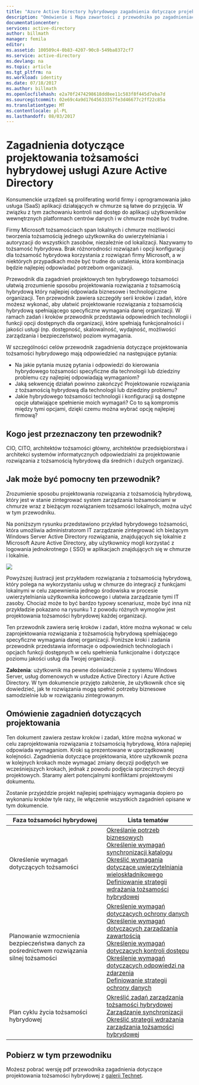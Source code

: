 ```yaml
---
title: "Azure Active Directory hybrydowego zagadnienia dotyczące projektowania tożsamości - Przegląd | Dokumentacja firmy Microsoft"
description: "Omówienie i Mapa zawartości z przewodnika po zagadnieniach dotyczących projektowania tożsamości hybrydowej"
documentationcenter: 
services: active-directory
author: billmath
manager: femila
editor: 
ms.assetid: 100509c4-0b83-4207-90c8-549ba8372cf7
ms.service: active-directory
ms.devlang: na
ms.topic: article
ms.tgt_pltfrm: na
ms.workload: identity
ms.date: 07/18/2017
ms.author: billmath
ms.openlocfilehash: e2a70f2474298618dd8ee11c583f8f445d7eba7d
ms.sourcegitcommit: 02e69c4a9d17645633357fe3d46677c2ff22c85a
ms.translationtype: MT
ms.contentlocale: pl-PL
ms.lasthandoff: 08/03/2017
---
```

# <a name="azure-active-directory-hybrid-identity-design-considerations"></a>Zagadnienia dotyczące projektowania tożsamości hybrydowej usługi Azure Active Directory
Konsumenckie urządzeń są proliferating world firmy i oprogramowania jako usługa (SaaS) aplikacji działających w chmurze są łatwe do przyjęcia. W związku z tym zachowaniu kontroli nad dostęp do aplikacji użytkowników wewnętrznych platformach centrów danych i w chmurze może być trudne.  

Firmy Microsoft tożsamościach span lokalnych i chmurze możliwości tworzenia tożsamością jednego użytkownika do uwierzytelniania i autoryzacji do wszystkich zasobów, niezależnie od lokalizacji. Nazywamy to tożsamość hybrydowa. Brak różnorodności rozwiązań i opcji konfiguracji dla tożsamość hybrydowa korzystania z rozwiązań firmy Microsoft, a w niektórych przypadkach może być trudne do ustalenia, która kombinacja będzie najlepiej odpowiadać potrzebom organizacji. 

Przewodnik dla zagadnień projektowych ten hybrydowego tożsamości ułatwią zrozumienie sposobu projektowania rozwiązania z tożsamością hybrydową który najlepiej odpowiada biznesowe i technologiczne organizacji.  Ten przewodnik zawiera szczegóły serii kroków i zadań, które możesz wykonać, aby ułatwić projektowanie rozwiązania z tożsamością hybrydową spełniającego specyficzne wymagania danej organizacji. W ramach zadań i kroków przewodnik przedstawia odpowiednich technologii i funkcji opcji dostępnych dla organizacji, które spełniają funkcjonalności i jakości usługi (np. dostępność, skalowalność, wydajność, możliwości zarządzania i bezpieczeństwo) poziom wymagania. 

W szczególności celów przewodnik zagadnienia dotyczące projektowania tożsamości hybrydowego mają odpowiedzieć na następujące pytania: 

* Na jakie pytania muszę pytania i odpowiedzi do kierowania hybrydowego tożsamości specyficzne dla technologii lub dziedziny problemu czy najlepiej odpowiadają wymaganiom?
* Jaką sekwencję działań powinno zakończyć Projektowanie rozwiązania z tożsamością hybrydową dla technologii lub dziedziny problemu? 
* Jakie hybrydowego tożsamości technologii i konfiguracji są dostępne opcje ułatwiające spełnienie moich wymagań? Co to są kompromis między tymi opcjami, dzięki czemu można wybrać opcję najlepiej firmową?

## <a name="who-is-this-guide-intended-for"></a>Kogo jest przeznaczony ten przewodnik?
 CIO, CITO, architektów tożsamości główny, architektów przedsiębiorstwa i architekci systemów informatycznych odpowiedzialni za projektowanie rozwiązania z tożsamością hybrydową dla średnich i dużych organizacji.

## <a name="how-can-this-guide-help-you"></a>Jak może być pomocny ten przewodnik?
Zrozumienie sposobu projektowania rozwiązania z tożsamością hybrydową, który jest w stanie zintegrować system zarządzania tożsamościami w chmurze wraz z bieżącym rozwiązaniem tożsamości lokalnych, można użyć w tym przewodniku. 

Na poniższym rysunku przedstawiono przykład hybrydowego tożsamości, która umożliwia administratorom IT zarządzanie zintegrować ich bieżącym Windows Server Active Directory rozwiązania, znajdujących się lokalnie z Microsoft Azure Active Directory, aby użytkownicy mogli korzystać z logowania jednokrotnego ( SSO) w aplikacjach znajdujących się w chmurze i lokalnie.

![](./media/hybrid-id-design-considerations/hybridID-example.png)

Powyższej ilustracji jest przykładem rozwiązania z tożsamością hybrydową, który polega na wykorzystaniu usług w chmurze do integracji z funkcjami lokalnymi w celu zapewnienia jednego środowiska w procesie uwierzytelniania użytkownika końcowego i ułatwia zarządzanie tymi IT zasoby. Chociaż może to być bardzo typowy scenariusz, może być inna niż przykładzie pokazano na rysunku 1 z powodu różnych wymogów jest projektowania tożsamości hybrydowej każdej organizacji. 

Ten przewodnik zawiera serię kroków i zadań, które można wykonać w celu zaprojektowania rozwiązania z tożsamością hybrydową spełniającego specyficzne wymagania danej organizacji. Poniższe kroki i zadania przewodnik przedstawia informacje o odpowiednich technologiach i opcjach funkcji dostępnych w celu spełnienia funkcjonalne i dotyczące poziomu jakości usług dla Twojej organizacji.

**Założenia**: użytkownik ma pewne doświadczenie z systemu Windows Server, usług domenowych w usłudze Active Directory i Azure Active Directory. W tym dokumencie przyjęto założenie, że użytkownik chce się dowiedzieć, jak te rozwiązania mogą spełnić potrzeby biznesowe samodzielnie lub w rozwiązaniu zintegrowanym.

## <a name="design-considerations-overview"></a>Omówienie zagadnień dotyczących projektowania
Ten dokument zawiera zestaw kroków i zadań, które można wykonać w celu zaprojektowania rozwiązania z tożsamością hybrydową, która najlepiej odpowiada wymaganiom. Kroki są prezentowane w uporządkowanej kolejności. Zagadnienia dotyczące projektowania, które użytkownik pozna w kolejnych krokach może wymagać zmiany decyzji podjętych we wcześniejszych krokach, jednak z powodu podjęcia sprzecznych decyzji projektowych. Staramy alert potencjalnymi konfliktami projektowymi dokumentu. 

Zostanie przyjeździe projekt najlepiej spełniający wymagania dopiero po wykonaniu kroków tyle razy, ile włączenie wszystkich zagadnień opisane w tym dokumencie. 

| Faza tożsamości hybrydowej | Lista tematów |
| --- | --- |
| Określenie wymagań dotyczących tożsamości |[Określanie potrzeb biznesowych](active-directory-hybrid-identity-design-considerations-business-needs.md)<br> [Określenie wymagań synchronizacji katalogu](active-directory-hybrid-identity-design-considerations-directory-sync-requirements.md)<br> [Określić wymagania dotyczące uwierzytelniania wieloskładnikowego](active-directory-hybrid-identity-design-considerations-multifactor-auth-requirements.md)<br> [Definiowanie strategii wdrażania tożsamości hybrydowej](active-directory-hybrid-identity-design-considerations-identity-adoption-strategy.md) |
| Planowanie wzmocnienia bezpieczeństwa danych za pośrednictwem rozwiązania silnej tożsamości |[Określenie wymagań dotyczących ochrony danych](active-directory-hybrid-identity-design-considerations-dataprotection-requirements.md) <br> [Określenie wymagań dotyczących zarządzania zawartością](active-directory-hybrid-identity-design-considerations-contentmgt-requirements.md)<br> [Określenie wymagań dotyczących kontroli dostępu](active-directory-hybrid-identity-design-considerations-accesscontrol-requirements.md)<br> [Określenie wymagań dotyczących odpowiedzi na zdarzenia](active-directory-hybrid-identity-design-considerations-incident-response-requirements.md) <br> [Definiowanie strategii ochrony danych](active-directory-hybrid-identity-design-considerations-data-protection-strategy.md) |
| Plan cyklu życia tożsamości hybrydowej |[Określić zadań zarządzania tożsamości hybrydowej](active-directory-hybrid-identity-design-considerations-hybrid-id-management-tasks.md) <br> [Zarządzanie synchronizacji](active-directory-hybrid-identity-design-considerations-hybrid-id-management-tasks.md)<br> [Określić strategii wdrażania zarządzania tożsamości hybrydowej](active-directory-hybrid-identity-design-considerations-lifecycle-adoption-strategy.md) |

## <a name="download-this-guide"></a>Pobierz w tym przewodniku
Możesz pobrać wersję pdf przewodnika zagadnienia dotyczące projektowania tożsamości hybrydowej z [galerii Technet](https://gallery.technet.microsoft.com/Azure-Hybrid-Identity-b06c8288). 

